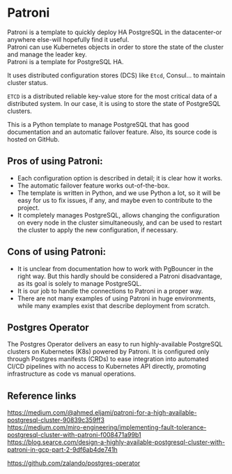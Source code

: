 # Patroni
Patroni is a template to quickly deploy HA PostgreSQL in the datacenter-or anywhere else-will hopefully find it useful.   
Patroni can use Kubernetes objects in order to store the state of the cluster and manage the leader key.    
Patroni is a template for PostgreSQL HA.   

It uses distributed configuration stores (DCS) like `Etcd`, Consul… to maintain cluster status.

`ETCD` is a distributed reliable key-value store for the most critical data of a distributed system. In our case, it is using to store the state of PostgreSQL clusters.

This is a Python template to manage PostgreSQL that has good documentation and an automatic failover feature. Also, its source code is hosted on GitHub.

## Pros of using Patroni:

- Each configuration option is described in detail; it is clear how it works.
- The automatic failover feature works out-of-the-box.
- The template is written in Python, and we use Python a lot, so it will be easy for us to fix issues, if any, and maybe even to contribute to the project.
- It completely manages PostgreSQL, allows changing the configuration on every node in the cluster simultaneously, and can be used to restart the cluster to apply the new configuration, if necessary.
## Cons of using Patroni:

- It is unclear from documentation how to work with PgBouncer in the right way. But this hardly should be considered a Patroni disadvantage, as its goal is solely to manage PostgreSQL. 
- It is our job to handle the connections to Patroni in a proper way.
- There are not many examples of using Patroni in huge environments, while many examples exist that describe deployment from scratch.
## Postgres Operator
The Postgres Operator delivers an easy to run highly-available PostgreSQL clusters on Kubernetes (K8s) powered by Patroni. It is configured only through Postgres manifests (CRDs) to ease integration into automated CI/CD pipelines with no access to Kubernetes API directly, promoting infrastructure as code vs manual operations.

## Reference links
https://medium.com/@ahmed.eljami/patroni-for-a-high-available-postgresql-cluster-90839c359ff3   
https://medium.com/miro-engineering/implementing-fault-tolerance-postgresql-cluster-with-patroni-f008471a99b1
https://blog.searce.com/design-a-highly-available-postgresql-cluster-with-patroni-in-gcp-part-2-9df6ab4de741h

https://github.com/zalando/postgres-operator